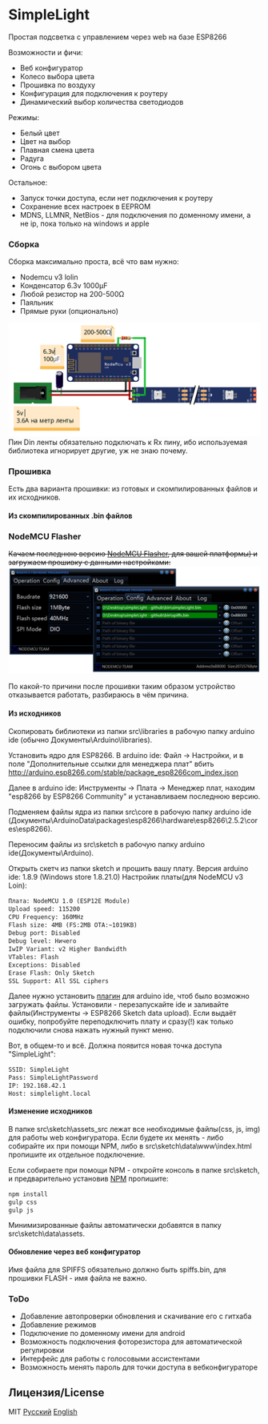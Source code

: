 # SimpleLight
Простая подсветка с управлением через web на базе ESP8266

Возможности и фичи:
* Веб конфигуратор
* Колесо выбора цвета
* Прошивка по воздуху
* Конфигурация для подключения к роутеру
* Динамический выбор количества светодиодов

Режимы:
* Белый цвет
* Цвет на выбор
* Плавная смена цвета
* Радуга
* Огонь с выбором цвета

Остальное:
* Запуск точки доступа, если нет подключения к роутеру
* Сохранение всех настроек в EEPROM
* MDNS, LLMNR, NetBios - для подключения по доменному имени, а не ip, пока только на windows и apple

### Сборка
Сборка максимально проста, всё что вам нужно:
* Nodemcu v3 lolin
* Конденсатор 6.3v 1000µF
* Любой резистор на 200-500Ω
* Паяльник
* Прямые руки (опционально)

![Scheme](https://raw.githubusercontent.com/NikoVonLas/simpleLight/master/README/scheme.png)
Пин Din ленты обязательно подключать к Rx пину, ибо используемая библиотека игнорирует другие, уж не знаю почему.

### Прошивка
Есть два варианта прошивки: из готовых и скомпилированных файлов и их исходников.
#### Из скомпилированных .bin файлов
### NodeMCU Flasher
~~Качаем последнюю версию [NodeMCU Flasher](https://github.com/nodemcu/nodemcu-flasher), для вашей платформы) и загружаем прошивку с данными настройками:~~
![Scheme](https://raw.githubusercontent.com/NikoVonLas/simpleLight/master/README/flasher.png)

По какой-то причини после прошивки таким образом устройство отказывается работать, разбираюсь в чём причина.
#### Из исходников
Скопировать библиотеки из папки src\libraries в рабочую папку arduino ide (обычно Документы\Arduino\libraries).

Установить ядро для ESP8266. В arduino ide: Файл -> Настройки, и в поле "Дополнительные ссылки для менеджера плат" вбить http://arduino.esp8266.com/stable/package_esp8266com_index.json

Далее в arduino ide: Инструменты -> Плата -> Менеджер плат, находим "esp8266 by ESP8266 Community" и устанавливаем последнюю версию.

Подменяем файлы ядра из папки src\core в рабочую папку arduino ide (Документы\ArduinoData\packages\esp8266\hardware\esp8266\2.5.2\cores\esp8266).

Переносим файлы из src\sketch в рабочую папку arduino ide(Документы\Arduino).

Открыть скетч из папки sketch и прошить вашу плату.
Версия arduino ide: 1.8.9 (Windows store 1.8.21.0)
Настройик платы(для NodeMCU v3 Loin):
```
Плата: NodeMCU 1.0 (ESP12E Module)
Upload speed: 115200
CPU Frequency: 160MHz
Flash size: 4MB (FS:2MB OTA:~1019KB)
Debug port: Disabled
Debug level: Ничего
IwIP Variant: v2 Higher Bandwidth
VTables: Flash
Exceptions: Disabled
Erase Flash: Only Sketch
SSL Support: All SSL ciphers
```

Далее нужно установить [плагин](https://github.com/esp8266/arduino-esp8266fs-plugin) для arduino ide, чтоб было возможно загружать файлы. Установили - перезапускайте ide и заливайте  файлы(Инструменты -> ESP8266 Sketch data upload). Если выдаёт ошибку, попробуйте переподключить плату и сразу(!) как только подключили снова нажать нужный пункт меню.

Вот, в общем-то и всё. Должна появится новая точка доступа "SimpleLight":
```
SSID: SimpleLight
Pass: SimpleLightPassword
IP: 192.168.42.1
Host: simplelight.local
```
#### Изменение исходников
В папке src\sketch\assets_src лежат все необходимые файлы(css, js, img) для работы web конфигуратора. Если будете их менять - либо собирайте их при помощи NPM, либо в src\sketch\data\www\index.html пропишите их отдельное подключение.

Если собираете при помощи NPM - откройте консоль в папке src\sketch, и предварительно установив [NPM](https://www.npmjs.com/get-npm) пропишите:
```
npm install
gulp css
gulp js
```
Минимизированные файлы автоматически добавятся в папку src\sketch\data\assets.

#### Обновление через веб конфигуратор
Имя файла для SPIFFS обязательно должно быть spiffs.bin, для прошивки FLASH - имя файла не важно.

### ToDo

 - Добавление автопроверки обновления и скачивание его с гитхаба
 - Добавление режимов
 - Подключение по доменному имени для android
 - Возможность подключения фоторезистора для автоматической регулировки
 - Интерфейс для работы с голосовыми ассистентами
 - Возможность менять пароль для точки доступа в вебконфигураторе

Лицензия/License
----
MIT
[Русский](https://github.com/NikoVonLas/simpleLight/blob/master/LICENSE)
[English](https://github.com/NikoVonLas/simpleLight/blob/master/LICENSE_EN)
